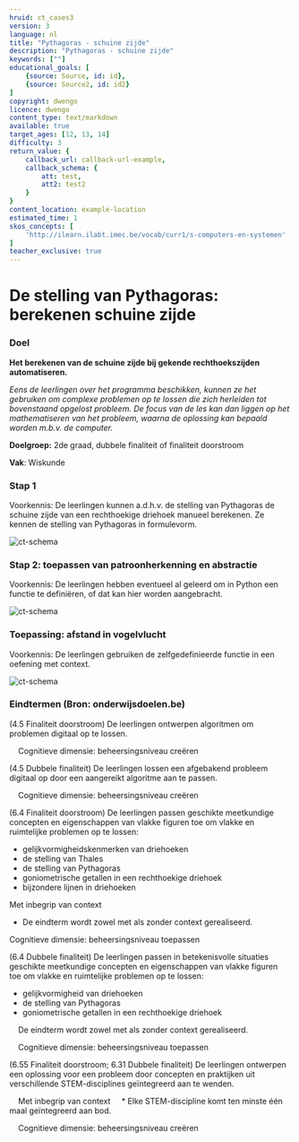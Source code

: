 ```yaml
---
hruid: ct_cases3
version: 3
language: nl
title: "Pythagoras - schuine zijde"
description: "Pythagoras - schuine zijde"
keywords: [""]
educational_goals: [
    {source: Source, id: id}, 
    {source: Source2, id: id2}
]
copyright: dwengo
licence: dwengo
content_type: text/markdown
available: true
target_ages: [12, 13, 14]
difficulty: 3
return_value: {
    callback_url: callback-url-example,
    callback_schema: {
        att: test,
        att2: test2
    }
}
content_location: example-location
estimated_time: 1
skos_concepts: [
    'http://ilearn.ilabt.imec.be/vocab/curr1/s-computers-en-systemen'
]
teacher_exclusive: true
---
```

# De stelling van Pythagoras: berekenen schuine zijde

### Doel

**Het berekenen van de schuine zijde bij gekende rechthoekszijden automatiseren.** 

*Eens de leerlingen over het programma beschikken, kunnen ze het gebruiken om complexe problemen op te lossen die zich herleiden tot bovenstaand opgelost probleem. De focus van de les kan dan liggen op het mathematiseren van het probleem, waarna de oplossing kan bepaald worden m.b.v. de computer.*

**Doelgroep:** 2de graad, dubbele finaliteit of finaliteit doorstroom

**Vak**: Wiskunde

### Stap 1

Voorkennis: De leerlingen kunnen a.d.h.v. de stelling van Pythagoras de schuine zijde van een rechthoekige driehoek manueel berekenen. Ze kennen de stelling van Pythagoras in formulevorm. 

![ct-schema](@learning-object/m_cd_cases3a/nl/3)

### Stap 2: toepassen van patroonherkenning en abstractie

Voorkennis: De leerlingen hebben eventueel al geleerd om in Python een functie te definiëren, of dat kan hier worden aangebracht.

![ct-schema](@learning-object/m_cd_cases3b/nl/3)

### Toepassing: afstand in vogelvlucht

Voorkennis: De leerlingen gebruiken de zelfgedefinieerde functie in een oefening met context.

![ct-schema](@learning-object/m_cd_cases3c/nl/3)

### Eindtermen (Bron: onderwijsdoelen.be)
(4.5 Finaliteit doorstroom) De leerlingen ontwerpen algoritmen om problemen digitaal op te lossen.

&nbsp;&nbsp;&nbsp;&nbsp;Cognitieve dimensie: beheersingsniveau creëren

(4.5 Dubbele finaliteit) De leerlingen lossen een afgebakend probleem digitaal op door een aangereikt algoritme aan te passen. 

&nbsp;&nbsp;&nbsp;&nbsp;Cognitieve dimensie: beheersingsniveau creëren

(6.4 Finaliteit doorstroom) De leerlingen passen geschikte meetkundige concepten en eigenschappen van vlakke figuren toe om vlakke en ruimtelijke problemen op te lossen:
* gelijkvormigheidskenmerken van driehoeken 
* de stelling van Thales
* de stelling van Pythagoras
* goniometrische getallen in een rechthoekige driehoek
* bijzondere lijnen in driehoeken

Met inbegrip van context
* De eindterm wordt zowel met als zonder context gerealiseerd.

Cognitieve dimensie: beheersingsniveau toepassen

(6.4 Dubbele finaliteit) De leerlingen passen in betekenisvolle situaties geschikte meetkundige concepten en eigenschappen van vlakke figuren toe om vlakke en ruimtelijke problemen op te lossen:
* gelijkvormigheid van driehoeken
* de stelling van Pythagoras
* goniometrische getallen in een rechthoekige driehoek

&nbsp;&nbsp;&nbsp;&nbsp;De eindterm wordt zowel met als zonder context gerealiseerd.

&nbsp;&nbsp;&nbsp;&nbsp;Cognitieve dimensie: beheersingsniveau toepassen

(6.55 Finaliteit doorstroom; 6.31 Dubbele finaliteit) De leerlingen ontwerpen een oplossing voor een probleem door concepten en praktijken uit verschillende STEM-disciplines geïntegreerd aan te wenden.

&nbsp;&nbsp;&nbsp;&nbsp;Met inbegrip van context
&nbsp;&nbsp;&nbsp;&nbsp;* Elke STEM-discipline komt ten minste één maal geïntegreerd aan bod.

&nbsp;&nbsp;&nbsp;&nbsp;Cognitieve dimensie: beheersingsniveau creëren
